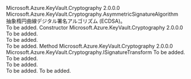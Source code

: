 <Type Name="Ecdsa" FullName="Microsoft.Azure.KeyVault.Cryptography.Algorithms.Ecdsa">
  <TypeSignature Language="C#" Value="public abstract class Ecdsa : Microsoft.Azure.KeyVault.Cryptography.AsymmetricSignatureAlgorithm" />
  <TypeSignature Language="ILAsm" Value=".class public auto ansi abstract beforefieldinit Ecdsa extends Microsoft.Azure.KeyVault.Cryptography.AsymmetricSignatureAlgorithm" />
  <TypeSignature Language="DocId" Value="T:Microsoft.Azure.KeyVault.Cryptography.Algorithms.Ecdsa" />
  <TypeSignature Language="VB.NET" Value="Public MustInherit Class Ecdsa&#xA;Inherits AsymmetricSignatureAlgorithm" />
  <TypeSignature Language="F#" Value="type Ecdsa = class&#xA;    inherit AsymmetricSignatureAlgorithm" />
  <AssemblyInfo>
    <AssemblyName>Microsoft.Azure.KeyVault.Cryptography</AssemblyName>
    <AssemblyVersion>2.0.0.0</AssemblyVersion>
  </AssemblyInfo>
  <Base>
    <BaseTypeName>Microsoft.Azure.KeyVault.Cryptography.AsymmetricSignatureAlgorithm</BaseTypeName>
  </Base>
  <Interfaces />
  <Docs>
    <summary>
            抽象楕円曲線デジタル署名アルゴリズム (ECDSA)。
            </summary>
    <remarks>To be added.</remarks>
  </Docs>
  <Members>
    <Member MemberName=".ctor">
      <MemberSignature Language="C#" Value="protected Ecdsa (string name);" />
      <MemberSignature Language="ILAsm" Value=".method familyhidebysig specialname rtspecialname instance void .ctor(string name) cil managed" />
      <MemberSignature Language="DocId" Value="M:Microsoft.Azure.KeyVault.Cryptography.Algorithms.Ecdsa.#ctor(System.String)" />
      <MemberSignature Language="VB.NET" Value="Protected Sub New (name As String)" />
      <MemberSignature Language="F#" Value="new Microsoft.Azure.KeyVault.Cryptography.Algorithms.Ecdsa : string -&gt; Microsoft.Azure.KeyVault.Cryptography.Algorithms.Ecdsa" Usage="new Microsoft.Azure.KeyVault.Cryptography.Algorithms.Ecdsa name" />
      <MemberType>Constructor</MemberType>
      <AssemblyInfo>
        <AssemblyName>Microsoft.Azure.KeyVault.Cryptography</AssemblyName>
        <AssemblyVersion>2.0.0.0</AssemblyVersion>
      </AssemblyInfo>
      <Parameters>
        <Parameter Name="name" Type="System.String" />
      </Parameters>
      <Docs>
        <param name="name">To be added.</param>
        <summary>To be added.</summary>
        <remarks>To be added.</remarks>
      </Docs>
    </Member>
    <Member MemberName="CreateSignatureTransform">
      <MemberSignature Language="C#" Value="protected static Microsoft.Azure.KeyVault.Cryptography.ISignatureTransform CreateSignatureTransform (System.Security.Cryptography.AsymmetricAlgorithm key, string algorithmName);" />
      <MemberSignature Language="ILAsm" Value=".method familystatic hidebysig class Microsoft.Azure.KeyVault.Cryptography.ISignatureTransform CreateSignatureTransform(class System.Security.Cryptography.AsymmetricAlgorithm key, string algorithmName) cil managed" />
      <MemberSignature Language="DocId" Value="M:Microsoft.Azure.KeyVault.Cryptography.Algorithms.Ecdsa.CreateSignatureTransform(System.Security.Cryptography.AsymmetricAlgorithm,System.String)" />
      <MemberSignature Language="VB.NET" Value="Protected Shared Function CreateSignatureTransform (key As AsymmetricAlgorithm, algorithmName As String) As ISignatureTransform" />
      <MemberSignature Language="F#" Value="static member CreateSignatureTransform : System.Security.Cryptography.AsymmetricAlgorithm * string -&gt; Microsoft.Azure.KeyVault.Cryptography.ISignatureTransform" Usage="Microsoft.Azure.KeyVault.Cryptography.Algorithms.Ecdsa.CreateSignatureTransform (key, algorithmName)" />
      <MemberType>Method</MemberType>
      <AssemblyInfo>
        <AssemblyName>Microsoft.Azure.KeyVault.Cryptography</AssemblyName>
        <AssemblyVersion>2.0.0.0</AssemblyVersion>
      </AssemblyInfo>
      <ReturnValue>
        <ReturnType>Microsoft.Azure.KeyVault.Cryptography.ISignatureTransform</ReturnType>
      </ReturnValue>
      <Parameters>
        <Parameter Name="key" Type="System.Security.Cryptography.AsymmetricAlgorithm" />
        <Parameter Name="algorithmName" Type="System.String" />
      </Parameters>
      <Docs>
        <param name="key">To be added.</param>
        <param name="algorithmName">To be added.</param>
        <summary>To be added.</summary>
        <returns>To be added.</returns>
        <remarks>To be added.</remarks>
      </Docs>
    </Member>
  </Members>
</Type>
